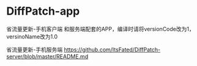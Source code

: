 # DiffPatch-app
省流量更新-手机客户端
和服务端配套的APP，编译时请将versionCode改为1，versinoName改为1.0

省流量更新-手机服务端
https://github.com/ItsFated/DiffPatch-server/blob/master/README.md
